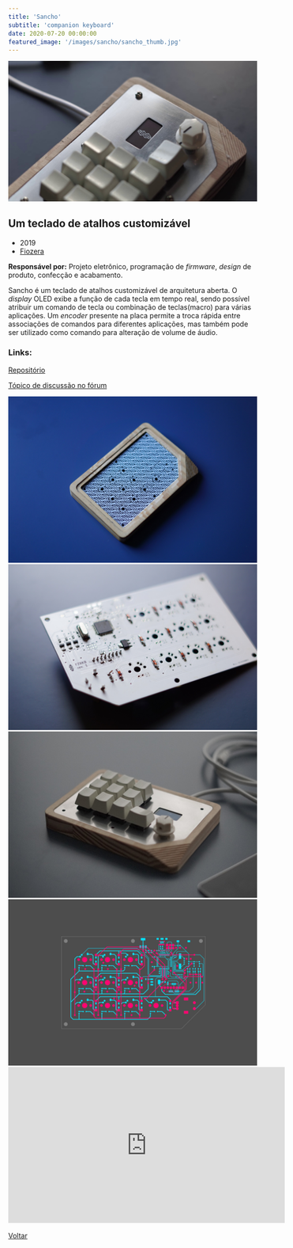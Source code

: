 ```yaml
---
title: 'Sancho'
subtitle: 'companion keyboard'
date: 2020-07-20 00:00:00
featured_image: '/images/sancho/sancho_thumb.jpg'
---
```


![](/images/sancho/sancho_01.jpg)

## Um teclado de atalhos customizável

* 2019
* [Fiozera](https://fiozera.com.br/)

**Responsável por:** Projeto eletrônico, programação de *firmware*, *design* de produto, confecção e acabamento.

Sancho é um teclado de atalhos customizável de arquitetura aberta. O *display* OLED exibe a função de cada tecla em tempo real, sendo possível atribuir um comando de tecla ou combinação de teclas(macro) para várias aplicações. Um *encoder* presente na placa permite a troca rápida entre associações de comandos para diferentes aplicações, mas também pode ser utilizado como comando para alteração de volume de áudio.

### Links:

[Repositório]()

[Tópico de discussão no fórum](https://forum.fiozera.com.br/t/teclado-de-atalhos/274)

<div class="gallery" data-columns="2">
	<img src="/images/sancho/sancho_02.jpg">
	<img src="/images/sancho/sancho_03.jpg">
	<img src="/images/sancho/sancho_04.jpg">
	<img src="/images/sancho/sancho_05.jpg">
</div>

<iframe width="560" height="315" src="https://www.youtube.com/embed/O0TQSm5DP1o" frameborder="0" allow="accelerometer; autoplay; clipboard-write; encrypted-media; gyroscope; picture-in-picture" allowfullscreen></iframe>

<a href='/' class="button button--large">Voltar</a>